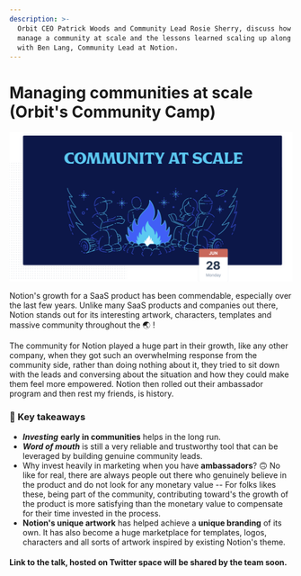```yaml
---
description: >-
  Orbit CEO Patrick Woods and Community Lead Rosie Sherry, discuss how you
  manage a community at scale and the lessons learned scaling up along the way
  with Ben Lang, Community Lead at Notion.
---
```


# Managing communities at scale \(Orbit's Community Camp\)

![](../.gitbook/assets/image.png)

Notion's growth for a SaaS product has been commendable, especially over the last few years. Unlike many SaaS products and companies out there, Notion stands out for its interesting artwork, characters, templates and massive community throughout the 🌏 !   
  
The community for Notion played a huge part in their growth, like any other company, when they got such an overwhelming response from the community side, rather than doing nothing about it, they tried to sit down with the leads and conversing about the situation and how they could make them feel more empowered. Notion then rolled out their ambassador program and then rest my friends, is history. 

### 🚩 Key takeaways 

* _**Investing**_ **early in communities** helps in the long run. 
* _**Word of mouth**_ is still a very reliable and trustworthy tool that can be leveraged by building genuine community leads. 
* Why invest heavily in marketing when you have **ambassadors**? 🙃  No like for real, there are always people out there who genuinely believe in the product and do not look for any monetary value -- For folks likes these, being part of the community, contributing toward's the growth of the product is more satisfying than the monetary value to compensate for their time invested in the process. 
* **Notion's unique artwork** has helped achieve a **unique branding** of its own. It has also become a huge marketplace for templates, logos, characters and all sorts of artwork inspired by existing Notion's theme.  

#### Link to the talk, hosted on Twitter space will be shared by the team soon. 


